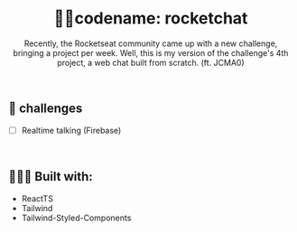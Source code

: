 <h1 align="center"> 🐱‍👤codename: rocketchat</h1>

<p align="center">Recently, the Rocketseat community came up with a new challenge, bringing a project per week.
Well, this is my version of the challenge's 4th project, a web chat built from scratch. (ft. JCMA0)</p>

<br />

## 🏹 challenges 
- [ ] Realtime talking (Firebase)


<br />

## 👨🏻‍💻 Built with:
- ReactTS
- Tailwind 
- Tailwind-Styled-Components

<br />

